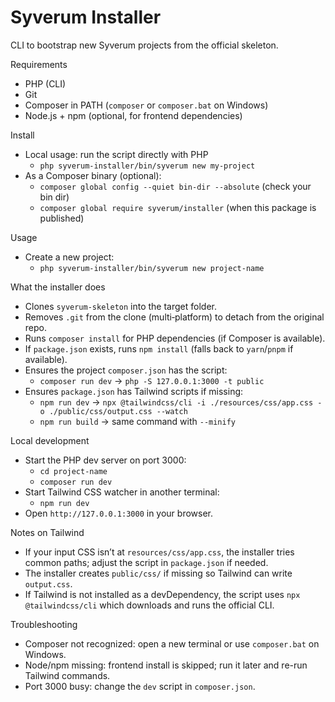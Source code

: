 Syverum Installer
=================

CLI to bootstrap new Syverum projects from the official skeleton.

Requirements
- PHP (CLI)
- Git
- Composer in PATH (`composer` or `composer.bat` on Windows)
- Node.js + npm (optional, for frontend dependencies)

Install
- Local usage: run the script directly with PHP
  - `php syverum-installer/bin/syverum new my-project`
- As a Composer binary (optional):
  - `composer global config --quiet bin-dir --absolute` (check your bin dir)
  - `composer global require syverum/installer` (when this package is published)

Usage
- Create a new project:
  - `php syverum-installer/bin/syverum new project-name`

What the installer does
- Clones `syverum-skeleton` into the target folder.
- Removes `.git` from the clone (multi‑platform) to detach from the original repo.
- Runs `composer install` for PHP dependencies (if Composer is available).
- If `package.json` exists, runs `npm install` (falls back to `yarn`/`pnpm` if available).
- Ensures the project `composer.json` has the script:
  - `composer run dev` → `php -S 127.0.0.1:3000 -t public`
- Ensures `package.json` has Tailwind scripts if missing:
  - `npm run dev` → `npx @tailwindcss/cli -i ./resources/css/app.css -o ./public/css/output.css --watch`
  - `npm run build` → same command with `--minify`

Local development
- Start the PHP dev server on port 3000:
  - `cd project-name`
  - `composer run dev`
- Start Tailwind CSS watcher in another terminal:
  - `npm run dev`
- Open `http://127.0.0.1:3000` in your browser.

Notes on Tailwind
- If your input CSS isn’t at `resources/css/app.css`, the installer tries common paths; adjust the script in `package.json` if needed.
- The installer creates `public/css/` if missing so Tailwind can write `output.css`.
- If Tailwind is not installed as a devDependency, the script uses `npx @tailwindcss/cli` which downloads and runs the official CLI.

Troubleshooting
- Composer not recognized: open a new terminal or use `composer.bat` on Windows.
- Node/npm missing: frontend install is skipped; run it later and re-run Tailwind commands.
- Port 3000 busy: change the `dev` script in `composer.json`.
